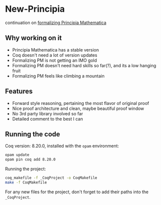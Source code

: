 # New-Principia
continuation on [formalizing Principia Mathematica](https://github.com/LogicalAtomist/principia)

## Why working on it
- Principia Mathematica has a stable version
- Coq doesn't need a lot of version updates
- Formalizing PM is not getting an IMO gold
- Formalizing PM doesn't need hard skills so far(?), and its a low hanging fruit
- Formalizing PM feels like climbing a mountain

## Features
- Forward style reasoning, pertaining the most flavor of original proof
- Nice proof architecture and clean, maybe beautiful proof window
- No 3rd party library involved so far
- Detailed comment to the best I can

## Running the code
Coq version: 8.20.0, installed with the `opam` environment:

```bash
opam update
opam pin coq add 8.20.0
```
Running the project:

```bash
coq_makefile -f _CoqProject -o CoqMakefile
make -f CoqMakefile
```

For any new files for the project, don't forget to add their paths into the `_CoqProject`.
